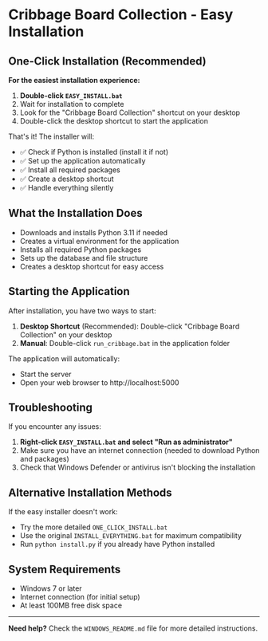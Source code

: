 # Cribbage Board Collection - Easy Installation

## One-Click Installation (Recommended)

**For the easiest installation experience:**

1. **Double-click `EASY_INSTALL.bat`**
2. Wait for installation to complete
3. Look for the "Cribbage Board Collection" shortcut on your desktop
4. Double-click the desktop shortcut to start the application

That's it! The installer will:
- ✅ Check if Python is installed (install it if not)
- ✅ Set up the application automatically
- ✅ Install all required packages
- ✅ Create a desktop shortcut
- ✅ Handle everything silently

## What the Installation Does

- Downloads and installs Python 3.11 if needed
- Creates a virtual environment for the application
- Installs all required Python packages
- Sets up the database and file structure
- Creates a desktop shortcut for easy access

## Starting the Application

After installation, you have two ways to start:

1. **Desktop Shortcut** (Recommended): Double-click "Cribbage Board Collection" on your desktop
2. **Manual**: Double-click `run_cribbage.bat` in the application folder

The application will automatically:
- Start the server
- Open your web browser to http://localhost:5000

## Troubleshooting

If you encounter any issues:

1. **Right-click `EASY_INSTALL.bat` and select "Run as administrator"**
2. Make sure you have an internet connection (needed to download Python and packages)
3. Check that Windows Defender or antivirus isn't blocking the installation

## Alternative Installation Methods

If the easy installer doesn't work:

- Try the more detailed `ONE_CLICK_INSTALL.bat`
- Use the original `INSTALL_EVERYTHING.bat` for maximum compatibility
- Run `python install.py` if you already have Python installed

## System Requirements

- Windows 7 or later
- Internet connection (for initial setup)
- At least 100MB free disk space

---

**Need help?** Check the `WINDOWS_README.md` file for more detailed instructions.
